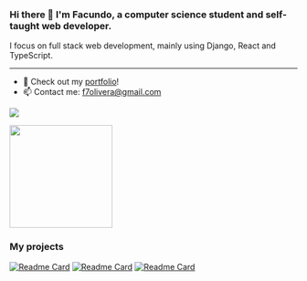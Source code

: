 ### Hi there 👋 I'm Facundo, a computer science student and self-taught web developer.

I focus on full stack web development, mainly using Django, React and TypeScript.
<hr>

- 🎨 Check out my [portfolio](https://www.facundoolivera.com)!
- 📫 Contact me: f7olivera@gmail.com<br>

 ![](https://komarev.com/ghpvc/?username=f7olivera)
<br>

<div>
	<a href="https://github.com/f7olivera/">
		<img height="180em" src="https://github-readme-stats.vercel.app/api/top-langs/?username=f7olivera&layout=compact&theme=dracula&langs_count=16&hide=CMake,Procfile">
	</a>
</div>


### My projects
[![Readme Card](https://github-readme-stats.vercel.app/api/pin/?username=f7olivera&repo=chess&theme=dracula)](https://github.com/f7olivera/chess)
[![Readme Card](https://github-readme-stats.vercel.app/api/pin/?username=f7olivera&repo=what2watch&theme=dracula)](https://github.com/f7olivera/what2watch)
[![Readme Card](https://github-readme-stats.vercel.app/api/pin/?username=f7olivera&repo=wea&theme=dracula)](https://github.com/f7olivera/wea)
